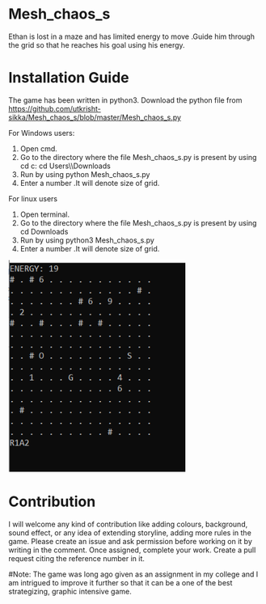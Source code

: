 <h1>Mesh_chaos_s</h1>

Ethan is lost in a maze and has limited energy to move .Guide him through the grid so that he reaches his goal using his energy.

<h1>Installation Guide</h1>

The game has been written in python3. Download the python file from https://github.com/utkrisht-sikka/Mesh_chaos_s/blob/master/Mesh_chaos_s.py

For Windows users:
<ol>
<li>Open cmd.</li>
<li>Go to the directory where the file Mesh_chaos_s.py is present by using 
cd c:
cd Users\<your username>\Downloads</li>
<li>Run by using 
python Mesh_chaos_s.py</li>
<li> Enter a number .It will denote size of grid.</li>
</ol>
For linux users
<ol>
<li>Open terminal. </li>
<li>Go to the directory where the file Mesh_chaos_s.py is present by using 
cd Downloads</li>
<li>Run by using 
python3 Mesh_chaos_s.py</li>
<li> Enter a number .It will denote size of grid.</li>
</ol>
<img src="example.PNG" width="350" >
<h1>Contribution</h1>

I will welcome any kind of contribution like adding colours, background, sound effect, or any idea of extending storyline, adding more rules in the game.
Please create an issue and ask permission before working on it by writing in the comment. Once assigned, complete your work. Create a pull request citing the reference number in it.

#Note: The game was long ago given as an assignment in my college and I am 
intrigued to improve it further so that it can be a one of the best strategizing, graphic intensive game. 
